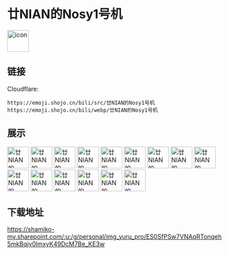 # 廿NIAN的Nosy1号机
<img src="https://emoji.shojo.cn/bili/src/廿NIAN的Nosy1号机/icon.png" width="50" height="50" alt="icon">

## 链接
Cloudflare:
```
https://emoji.shojo.cn/bili/src/廿NIAN的Nosy1号机
https://emoji.shojo.cn/bili/webp/廿NIAN的Nosy1号机
```
## 展示
<img src="https://emoji.shojo.cn/bili/src/廿NIAN的Nosy1号机/廿NIAN的Nosy1号机-不满.png" width="50" height="50" alt="廿NIAN的Nosy1号机-不满">
<img src="https://emoji.shojo.cn/bili/src/廿NIAN的Nosy1号机/廿NIAN的Nosy1号机-笑哭.png" width="50" height="50" alt="廿NIAN的Nosy1号机-笑哭">
<img src="https://emoji.shojo.cn/bili/src/廿NIAN的Nosy1号机/廿NIAN的Nosy1号机-亲亲.png" width="50" height="50" alt="廿NIAN的Nosy1号机-亲亲">
<img src="https://emoji.shojo.cn/bili/src/廿NIAN的Nosy1号机/廿NIAN的Nosy1号机-惊讶.png" width="50" height="50" alt="廿NIAN的Nosy1号机-惊讶">
<img src="https://emoji.shojo.cn/bili/src/廿NIAN的Nosy1号机/廿NIAN的Nosy1号机-紧张.png" width="50" height="50" alt="廿NIAN的Nosy1号机-紧张">
<img src="https://emoji.shojo.cn/bili/src/廿NIAN的Nosy1号机/廿NIAN的Nosy1号机-火大.png" width="50" height="50" alt="廿NIAN的Nosy1号机-火大">
<img src="https://emoji.shojo.cn/bili/src/廿NIAN的Nosy1号机/廿NIAN的Nosy1号机-馋.png" width="50" height="50" alt="廿NIAN的Nosy1号机-馋">
<img src="https://emoji.shojo.cn/bili/src/廿NIAN的Nosy1号机/廿NIAN的Nosy1号机-无语.png" width="50" height="50" alt="廿NIAN的Nosy1号机-无语">
<img src="https://emoji.shojo.cn/bili/src/廿NIAN的Nosy1号机/廿NIAN的Nosy1号机-沮丧.png" width="50" height="50" alt="廿NIAN的Nosy1号机-沮丧">
<img src="https://emoji.shojo.cn/bili/src/廿NIAN的Nosy1号机/廿NIAN的Nosy1号机-嘶.png" width="50" height="50" alt="廿NIAN的Nosy1号机-嘶">
<img src="https://emoji.shojo.cn/bili/src/廿NIAN的Nosy1号机/廿NIAN的Nosy1号机-真棒.png" width="50" height="50" alt="廿NIAN的Nosy1号机-真棒">
<img src="https://emoji.shojo.cn/bili/src/廿NIAN的Nosy1号机/廿NIAN的Nosy1号机-思考.png" width="50" height="50" alt="廿NIAN的Nosy1号机-思考">
<img src="https://emoji.shojo.cn/bili/src/廿NIAN的Nosy1号机/廿NIAN的Nosy1号机-开心.png" width="50" height="50" alt="廿NIAN的Nosy1号机-开心">
<img src="https://emoji.shojo.cn/bili/src/廿NIAN的Nosy1号机/廿NIAN的Nosy1号机-焦虑.png" width="50" height="50" alt="廿NIAN的Nosy1号机-焦虑">
<img src="https://emoji.shojo.cn/bili/src/廿NIAN的Nosy1号机/廿NIAN的Nosy1号机-晚安.png" width="50" height="50" alt="廿NIAN的Nosy1号机-晚安">

## 下载地址

https://shamiko-my.sharepoint.com/:u:/g/personal/img_yuru_pro/ES0SfPSw7VNAqRTonqeh5mkBqjv0lmxyK49DcM7Be_KE3w